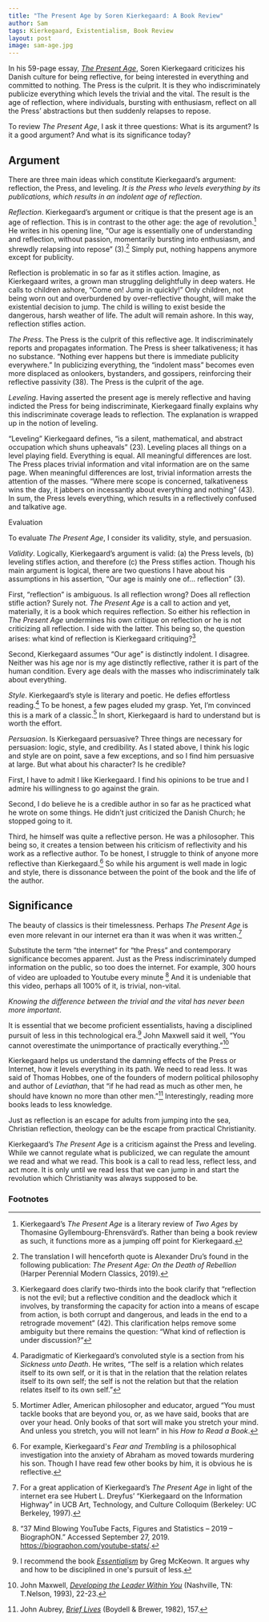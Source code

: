 ```yaml
---
title: "The Present Age by Soren Kierkegaard: A Book Review"
author: Sam
tags: Kierkegaard, Existentialism, Book Review
layout: post
image: sam-age.jpg
---
```


In his 59-page essay, [*The Present Age*](https://amzn.to/2QqCGNg), Soren Kierkegaard criticizes his Danish
culture for being reflective, for being interested in everything and committed
to nothing. The Press is the culprit. It is they who indiscriminately publicize
everything which levels the trivial and the vital. The result is the age of
reflection, where individuals, bursting with enthusiasm, reflect on all the
Press’ abstractions but then suddenly relapses to repose.

To review *The Present Age*, I ask it three questions: What is its argument? Is
it a good argument? And what is its significance today?

Argument
--------

There are three main ideas which constitute Kierkegaard’s argument: reflection,
the Press, and leveling. *It is the Press who levels everything by its
publications, which results in an indolent age of reflection*.

*Reflection*. Kierkegaard’s argument or critique is that the present age is an
age of reflection. This is in contrast to the other age: the age of
revolution.[^1] He writes in his opening line, “Our age is essentially one of
understanding and reflection, without passion, momentarily bursting into
enthusiasm, and shrewdly relapsing into repose” (3).[^2] Simply put, nothing
happens anymore except for publicity.

[^1]: Kierkegaard’s *The Present Age* is a literary review of *Two Ages* by
Thomasine Gyllembourg-Ehrensvärd’s. Rather than being a book review as such, it
functions more as a jumping off point for Kierkegaard.

[^2]: The translation I will henceforth quote is Alexander Dru’s found in the following publication: *The Present Age: On the Death of Rebellion* (Harper Perennial Modern Classics, 2019).

Reflection is problematic in so far as it stifles action. Imagine, as
Kierkegaard writes, a grown man struggling delightfully in deep waters. He calls
to children ashore, “Come on! Jump in quickly!” Only children, not being worn
out and overburdened by over-reflective thought, will make the existential
decision to jump. The child is willing to exist beside the dangerous, harsh
weather of life. The adult will remain ashore. In this way, reflection stifles
action.

*The Press*. The Press is the culprit of this reflective age. It
indiscriminately reports and propagates information. The Press is sheer
talkativeness; it has no substance. “Nothing ever happens but there is immediate
publicity everywhere.” In publicizing everything, the “indolent mass” becomes
even more displaced as onlookers, bystanders, and gossipers, reinforcing their
reflective passivity (38). The Press is the culprit of the age.

*Leveling*. Having asserted the present age is merely reflective and having
indicted the Press for being indiscriminate, Kierkegaard finally explains why
this indiscriminate coverage leads to reflection. The explanation is wrapped up
in the notion of leveling.

“Leveling” Kierkegaard defines, “is a silent, mathematical, and abstract
occupation which shuns upheavals” (23). Leveling places all things on a level
playing field. Everything is equal. All meaningful differences are lost. The
Press places trivial information and vital information are on the same page.
When meaningful differences are lost, trivial information arrests the attention
of the masses. “Where mere scope is concerned, talkativeness wins the day, it
jabbers on incessantly about everything and nothing” (43). In sum, the Press
levels everything, which results in a reflectively confused and talkative age.

Evaluation

To evaluate *The Present Age*, I consider its validity, style, and persuasion.

*Validity*. Logically, Kierkegaard’s argument is valid: (a) the Press levels,
(b) leveling stifles action, and therefore (c) the Press stifles action. Though
his main argument is logical, there are two questions I have about his
assumptions in his assertion, “Our age is mainly one of… reflection” (3).

First, “reflection” is ambiguous. Is all reflection wrong? Does all reflection
stifle action? Surely not. *The Present Age* is a call to action and yet,
materially, it is a book which requires reflection. So either his reflection in
*The Present Age* undermines his own critique on reflection or he is not
criticizing all reflection. I side with the latter. This being so, the question
arises: what kind of reflection is Kierkegaard critiquing?[^3]

[^3]: Kierkegaard does clarify two-thirds into the book clarify that “reflection is not the evil; but a reflective condition and the deadlock which it involves, by transforming the capacity for action into a means of escape from action, is both corrupt and dangerous, and leads in the end to a retrograde movement” (42). This clarification helps remove some ambiguity but there remains the question: “What kind of reflection is under discussion?”

Second, Kierkegaard assumes “Our age” is distinctly indolent. I disagree.
Neither was his age nor is my age distinctly reflective, rather it is part of
the human condition. Every age deals with the masses who indiscriminately talk
about everything.

*Style*. Kierkegaard’s style is literary and poetic. He defies effortless
reading.[^4] To be honest, a few pages eluded my grasp. Yet, I’m convinced this
is a mark of a classic.[^5] In short, Kierkegaard is hard to understand but is
worth the effort.

[^4]: Paradigmatic of Kierkegaard’s convoluted style is a section from his
*Sickness unto Death*. He writes, “The self is a relation which relates itself
to its own self, or it is that in the relation that the relation relates itself
to its own self; the self is not the relation but that the relation relates
itself to its own self.”

[^5]: Mortimer Adler, American philosopher and educator, argued “You must tackle
books that are beyond you, or, as we have said, books that are over your head.
Only books of that sort will make you stretch your mind. And unless you stretch,
you will not learn” in his *How to Read a Book*.

*Persuasion*. Is Kierkegaard persuasive? Three things are necessary for
persuasion: logic, style, and credibility. As I stated above, I think his logic
and style are on point, save a few exceptions, and so I find him persuasive at
large. But what about his character? Is he credible?

First, I have to admit I like Kierkegaard. I find his opinions to be true and I
admire his willingness to go against the grain.

Second, I do believe he is a credible author in so far as he practiced what he
wrote on some things. He didn’t just criticized the Danish Church; he stopped
going to it.

Third, he himself was quite a reflective person. He was a philosopher. This
being so, it creates a tension between his criticism of reflectivity and his
work as a reflective author. To be honest, I struggle to think of anyone more
reflective than Kierkegaard.[^6] So while his argument is well made in logic and
style, there is dissonance between the point of the book and the life of the
author.

[^6]: For example, Kierkegaard's *Fear and Trembling* is a philosophical
investigation into the anxiety of Abraham as moved towards murdering his son.
Though I have read few other books by him, it is obvious he is reflective.

Significance
------------

The beauty of classics is their timelessness. Perhaps *The Present Age* is even
more relevant in our internet era than it was when it was written.[^7]

[^7]: For a great application of Kierkegaard’s *The Present Age* in light of the
internet era see Hubert L. Dreyfus’ “Kierkegaard on the Information Highway” in
UCB Art, Technology, and Culture Colloquim (Berkeley: UC Berkeley, 1997).

Substitute the term “the internet” for “the Press” and contemporary significance
becomes apparent. Just as the Press indiscriminately dumped information on the
public, so too does the internet. For example, 300 hours of video are uploaded
to Youtube every minute [^8] And it is undeniable that this video, perhaps all
100% of it, is trivial, non-vital.

[^8]: “37 Mind Blowing YouTube Facts, Figures and Statistics – 2019 – BiographON.” Accessed September 27, 2019. https://biographon.com/youtube-stats/.

*Knowing the difference between the trivial and the vital has never been more
important*.

It is essential that we become proficient essentialists, having a disciplined
pursuit of less in this technological era.[^9] John Maxwell said it well, “You
cannot overestimate the unimportance of practically everything.”[^10]

[^9]: I recommend the book *[Essentialism](https://amzn.to/2ZTi6Z0)* by Greg McKeown. It argues why and how to be disciplined in one's pursuit of less.

[^10]: John Maxwell, *[Developing the Leader Within You](https://amzn.to/39IiyOn)* (Nashville, TN: T.Nelson, 1993), 22-23.

Kierkegaard helps us understand the damning effects of the Press or Internet,
how it levels everything in its path. We need to read less. It was said of
Thomas Hobbes, one of the founders of modern political philosophy and author of
*Leviathan*, that “if he had read as much as other men, he should have known no
more than other men.”[^11] Interestingly, reading more books leads to less
knowledge.

[^11]: John Aubrey, *[Brief Lives](https://amzn.to/35mnd5e)* (Boydell & Brewer, 1982), 157.

Just as reflection is an escape for adults from jumping into the sea, Christian
reflection, theology can be the escape from practical Christianity.

Kierkegaard’s *The Present Age* is a criticism against the Press and leveling.
While we cannot regulate what is publicized, we can regulate the amount we read
and what we read. This book is a call to read less, reflect less, and act more.
It is only until we read less that we can jump in and start the revolution which
Christianity was always supposed to be.

### Footnotes